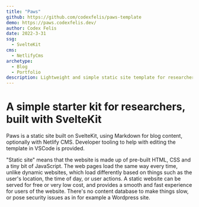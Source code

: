 ```yaml
---
title: "Paws"
github: https://github.com/codexfelis/paws-template
demo: https://paws.codexfelis.dev/
author: Codex Felis
date: 2022-3-31
ssg:
  - SvelteKit
cms:
  - NetlifyCms
archetype:
  - Blog
  - Portfolio
description: Lightweight and simple static site template for researchers in the Digital Humanities.
---
```


# A simple starter kit for researchers, built with SvelteKit

Paws is a static site built on SvelteKit, using Markdown for blog content, optionally with Netlify CMS. Developer tooling to help with editing the template in VSCode is provided.

"Static site" means that the website is made up of pre-built HTML, CSS and a tiny bit of JavaScript. The web pages load the same way every time, unlike dynamic websites, which load differently based on things such as the user's location, the time of day, or user actions. A static website can be served for free or very low cost, and provides a smooth and fast experience for users of the website. There's no content database to make things slow, or pose security issues as in for example a Wordpress site.





